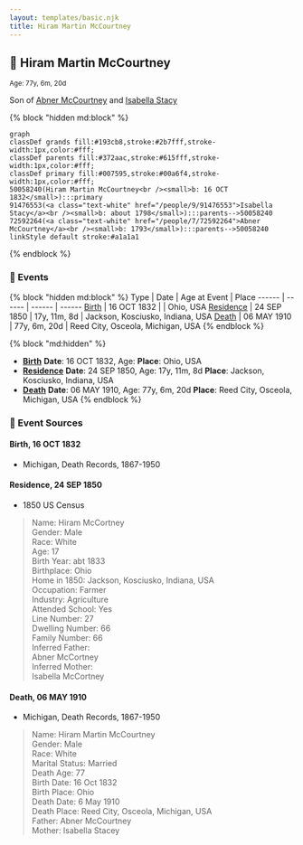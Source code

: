 ```yaml
---
layout: templates/basic.njk
title: Hiram Martin McCourtney
---
```

## 🔵 Hiram Martin McCourtney
<small>Age: 77y, 6m, 20d</small>

Son of [Abner McCourtney](/people/7/72592264) and [Isabella Stacy](/people/9/91476553)

{% block "hidden md:block" %}
```mermaid
graph
classDef grands fill:#193cb8,stroke:#2b7fff,stroke-width:1px,color:#fff;
classDef parents fill:#372aac,stroke:#615fff,stroke-width:1px,color:#fff;
classDef primary fill:#007595,stroke:#00a6f4,stroke-width:1px,color:#fff;
50058240(Hiram Martin McCourtney<br /><small>b: 16 OCT 1832</small>):::primary
91476553(<a class="text-white" href="/people/9/91476553">Isabella Stacy</a><br /><small>b: about 1798</small>):::parents-->50058240
72592264(<a class="text-white" href="/people/7/72592264">Abner McCourtney</a><br /><small>b: 1793</small>):::parents-->50058240
linkStyle default stroke:#a1a1a1
```
{% endblock %}

### 📆 Events

{% block "hidden md:block" %}
Type | Date | Age at Event | Place
------ | ------ | ------ | ------
[Birth](#event-event-2) | 16 OCT 1832 |  | Ohio, USA
[Residence](#event-event-0) | 24 SEP 1850 | 17y, 11m, 8d | Jackson, Kosciusko, Indiana, USA
[Death](#event-event-4) | 06 MAY 1910 | 77y, 6m, 20d | Reed City, Osceola, Michigan, USA
{% endblock %}

{% block "md:hidden" %}
- **[Birth](#event-event-2)**
**Date**: 16 OCT 1832, Age:
**Place**: Ohio, USA
- **[Residence](#event-event-0)**
**Date**: 24 SEP 1850, Age: 17y, 11m, 8d
**Place**: Jackson, Kosciusko, Indiana, USA
- **[Death](#event-event-4)**
**Date**: 06 MAY 1910, Age: 77y, 6m, 20d
**Place**: Reed City, Osceola, Michigan, USA
{% endblock %}

### 📰 Event Sources

#### <a id="event-event-2"></a> Birth, 16 OCT 1832
* Michigan, Death Records, 1867-1950

#### <a id="event-event-0"></a> Residence, 24 SEP 1850
* 1850 US Census
>   
  > Name: Hiram McCortney  
  > Gender: Male  
  > Race: White  
  > Age: 17  
  > Birth Year: abt 1833  
  > Birthplace: Ohio  
  > Home in 1850: Jackson, Kosciusko, Indiana, USA  
  > Occupation: Farmer  
  > Industry: Agriculture  
  > Attended School: Yes  
  > Line Number: 27  
  > Dwelling Number: 66  
  > Family Number: 66  
  > Inferred Father:   
  > Abner McCortney  
  > Inferred Mother:   
  > Isabella McCortney

#### <a id="event-event-4"></a> Death, 06 MAY 1910
* Michigan, Death Records, 1867-1950
>   
  > Name: Hiram Martin McCourtney  
  > Gender: Male  
  > Race: White  
  > Marital Status: Married  
  > Death Age: 77  
  > Birth Date: 16 Oct 1832  
  > Birth Place: Ohio  
  > Death Date: 6 May 1910  
  > Death Place: Reed City, Osceola, Michigan, USA  
  > Father: Abner McCourtney  
  > Mother: Isabella Stacey